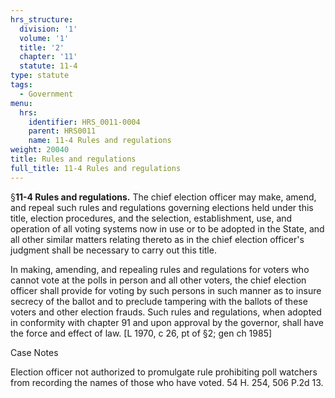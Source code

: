 ```yaml
---
hrs_structure:
  division: '1'
  volume: '1'
  title: '2'
  chapter: '11'
  statute: 11-4
type: statute
tags:
  - Government
menu:
  hrs:
    identifier: HRS_0011-0004
    parent: HRS0011
    name: 11-4 Rules and regulations
weight: 20040
title: Rules and regulations
full_title: 11-4 Rules and regulations
---
```

§**11-4 Rules and regulations.** The chief election officer may make, amend, and repeal such rules and regulations governing elections held under this title, election procedures, and the selection, establishment, use, and operation of all voting systems now in use or to be adopted in the State, and all other similar matters relating thereto as in the chief election officer's judgment shall be necessary to carry out this title.

In making, amending, and repealing rules and regulations for voters who cannot vote at the polls in person and all other voters, the chief election officer shall provide for voting by such persons in such manner as to insure secrecy of the ballot and to preclude tampering with the ballots of these voters and other election frauds. Such rules and regulations, when adopted in conformity with chapter 91 and upon approval by the governor, shall have the force and effect of law. [L 1970, c 26, pt of §2; gen ch 1985]

Case Notes

Election officer not authorized to promulgate rule prohibiting poll watchers from recording the names of those who have voted. 54 H. 254, 506 P.2d 13.